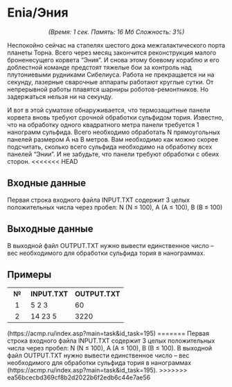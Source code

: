 <h1>Enia/Эния</h1>
<center><i>(Время: 1&nbsp;сек. Память: 16 Мб&nbsp;Сложность: 3%)</i></center>
<!–– google_ad_section_start ––>
<p class=text>
Неспокойно сейчас на стапелях шестого дока межгалактического порта планеты Торна. Всего через месяц закончится реконструкция малого броненесущего корвета “Эния”. И снова этому боевому кораблю и его доблестной команде предстоят тяжелые бои за контроль над плутониевыми рудниками Сибелиуса. Работа не прекращается ни на секунду, лазерные сварочные аппараты работают круглые сутки. От непрерывной работы плавятся шарниры роботов-ремонтников. Но задержаться нельзя ни на секунду.
</p>
<p class=text>
И вот в этой суматохе обнаруживается, что термозащитные панели корвета вновь требуют срочной обработки сульфидом тория. Известно, что на обработку одного квадратного метра панели требуется 1 нанограмм сульфида. Всего необходимо обработать N прямоугольных панелей размером A на B метров. Вам необходимо как можно скорее подсчитать, сколько всего сульфида необходимо на обработку всех панелей “Энии”. И не забудьте, что панели требуют обработки с обеих сторон.
<<<<<<< HEAD
</p>

<h2>Входные данные</h2>

<p class=text>
Первая строка входного файла INPUT.TXT содержит 3 целых положительных числа через пробел: N (N &#8804; 100), A (A &#8804; 100), B (B &#8804; 100)
</p>

<h2>Выходные данные</h2>

<p class=text>
В выходной файл OUTPUT.TXT нужно вывести единственное число – вес необходимого для обработки сульфида тория в нанограммах.
</p>

<h2>Примеры</h2>

<table class=main cellpadding=2 cellspacing=1>
<tr><th width=30>№</th><th>INPUT.TXT</th><th>OUTPUT.TXT</th></tr>
<tr class=white2><td align=center>1</td><td valign=top>5 2 3</td><td valign=top>60</td></tr>
<tr class=white2><td align=center>2</td><td valign=top>14 23 5</td><td valign=top>3220</td></tr>
</table>
(https://acmp.ru/index.asp?main=task&id_task=195)
<!–– google_ad_section_end ––>
=======
Первая строка входного файла INPUT.TXT содержит 3 целых положительных числа через пробел: N (N ≤ 100), A (A ≤ 100), B (B ≤ 100). В выходной файл OUTPUT.TXT нужно вывести единственное число – вес необходимого для обработки сульфида тория в нанограммах (https://acmp.ru/index.asp?main=task&id_task=195).
>>>>>>> ea56bcecbd369cf8b2d2022b6f2edb6c44e7ae56

